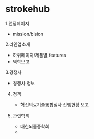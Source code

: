# strokehub

1.랜딩페이지
  - mission/bision

2.라인업소개
  - 하위페이지/제품별 features
  - 역학보고

3.경쟁사
  - 경쟁사 정보

4. 정책
   - 혁신의료기술통합심사 진행현황 보고

5. 관련학회
   - 대한뇌졸중학회
   - 
